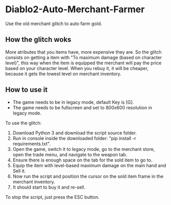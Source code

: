 # Diablo2-Auto-Merchant-Farmer


Use the old merchant glitch to auto farm gold.

## How the glitch woks
More atributes that you items have, more expensive they are.
So the glitch consists on getting a item with "To maximum damage (based on character level)", this way when the item is equipped the merchant will pay the price based on your character level.
When you rebuy it, it will be cheaper, because it gets the lowest level on merchant inventory.


## How to use it

- The game needs to be in legacy mode, default Key is [G].
- The game needs to be fullscreen and set to 800x600 resolution in legacy mode.

To use the glitch:

1. Download Python 3 and download the script source folder.
2. Run in console inside the downloaded folder: "pip install -r requirements.txt".
3. Open the game, switch it to legacy mode, go to the merchant store, open the trade menu, and navigate to the weapon tab.
4. Ensure there is enough space on the tab for the sold item to go to.
5. Equip the item with level-based maximum damage on the main hand and Sell it.
6. Now run the script and position the cursor on the sold item frame in the merchant inventory.
7. It should start to buy it and re-sell.

To stop the script, just press the ESC button.

